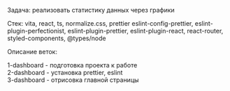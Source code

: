 Задача: реализовать статистику данных через графики

Стек: vita, react, ts, normalize.css, prettier eslint-config-prettier, eslint-plugin-perfectionist, eslint-plugin-prettier, eslint-plugin-react, react-router, styled-components, @types/node

Описание веток:

1-dashboard - подготовка проекта к работе  
2-dashboard - установка prettier, eslint  
3-dashboard - отрисовка главной страницы
